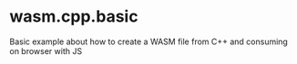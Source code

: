 # wasm.cpp.basic
Basic example about how to create a WASM file from C++ and consuming on browser with JS
